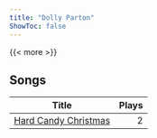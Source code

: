 ```yaml
---
title: "Dolly Parton"
ShowToc: false
---
```


{{< more >}}

## Songs
Title | Plays 
----- | -----: 
[Hard Candy Christmas](/songs/hard-candy-christmas) | 2

